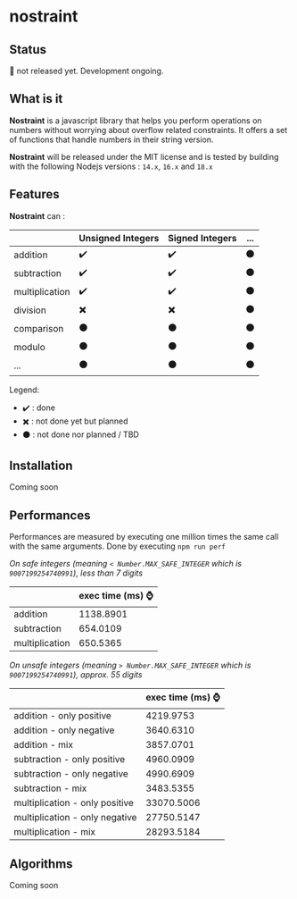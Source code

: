 # nostraint
## Status
:red_circle: not released yet. Development ongoing.
## What is it
**Nostraint** is a javascript library that helps you perform operations on numbers without worrying about overflow related constraints.
It offers a set of functions that handle numbers in their string version.

**Nostraint** will be released under the MIT license and is tested by building with the following Nodejs versions : `14.x`, `16.x` and `18.x` 

## Features
**Nostraint** can :

|                | Unsigned Integers        | Signed Integers          | ...               |
|----------------|--------------------------|--------------------------|-------------------|
| addition       | :heavy_check_mark:       | :heavy_check_mark:       | :black_circle:    |
| subtraction    | :heavy_check_mark:       | :heavy_check_mark:       | :black_circle:    |
| multiplication | :heavy_check_mark:       | :heavy_check_mark:       | :black_circle:    |
| division       | :heavy_multiplication_x: | :heavy_multiplication_x: | :black_circle:    |
| comparison     | :black_circle:           | :black_circle:           | :black_circle:    |
| modulo         | :black_circle:           | :black_circle:           | :black_circle:    |
| ...            | :black_circle:           | :black_circle:           | :black_circle:    |

Legend:
- :heavy_check_mark: : done
- :heavy_multiplication_x: : not done yet but planned
- :black_circle: : not done nor planned / TBD

## Installation
Coming soon

## Performances
Performances are measured by executing one million times the same call with the same arguments.
Done by executing `npm run perf`

_On safe integers (meaning `< Number.MAX_SAFE_INTEGER` which is `9007199254740991`), less than 7 digits_

|                | exec time (ms) :watch: |
|----------------|------------------------|
| addition       | 1138.8901              |
| subtraction    | 654.0109               |
| multiplication | 650.5365               |

_On unsafe integers (meaning `> Number.MAX_SAFE_INTEGER` which is `9007199254740991`), approx. 55 digits_

|                                | exec time (ms) :watch: |
|--------------------------------|------------------------|
| addition - only positive       | 4219.9753              |
| addition - only negative       | 3640.6310              |
| addition - mix                 | 3857.0701              |
| subtraction - only positive    | 4960.0909              |
| subtraction - only negative    | 4990.6909              |
| subtraction - mix              | 3483.5355              |
| multiplication - only positive | 33070.5006             |
| multiplication - only negative | 27750.5147             |
| multiplication - mix           | 28293.5184             |

## Algorithms
Coming soon

